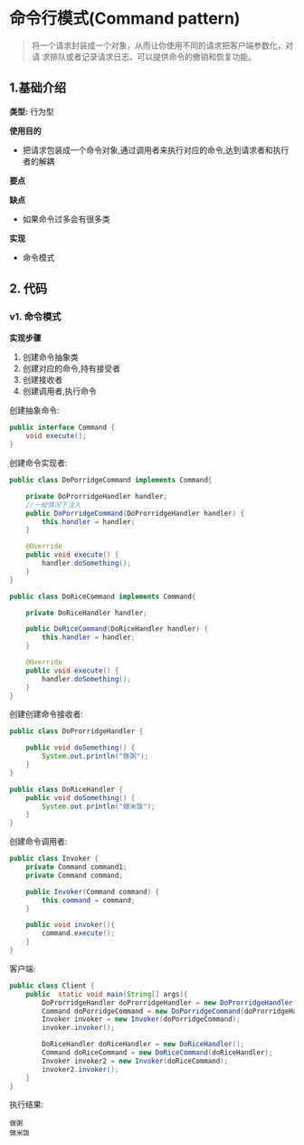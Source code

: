 # 命令行模式(Command pattern)
> 将一个请求封装成一个对象，从而让你使用不同的请求把客户端参数化，对请 求排队或者记录请求日志，可以提供命令的撤销和恢复功能。
## 1.基础介绍

**类型:** 行为型

**使用目的**
+ 把请求包装成一个命令对象,通过调用者来执行对应的命令,达到请求者和执行者的解耦

**要点**


**缺点**
+ 如果命令过多会有很多类

**实现**
+ 命令模式

## 2. 代码

### v1. 命令模式

**实现步骤**
1. 创建命令抽象类
2. 创建对应的命令,持有接受者
3. 创建接收者
4. 创建调用者,执行命令

创建抽象命令:
```java
public interface Command {
    void execute();
}
```

创建命令实现者:
```java
public class DoPorridgeCommand implements Command{

    private DoProrridgeHandler handler;
    //一般情况下注入
    public DoPorridgeCommand(DoProrridgeHandler handler) {
        this.handler = handler;
    }

    @Override
    public void execute() {
        handler.doSomething();
    }
}

public class DoRiceCommand implements Command{

    private DoRiceHandler handler;

    public DoRiceCommand(DoRiceHandler handler) {
        this.handler = handler;
    }

    @Override
    public void execute() {
        handler.doSomething();
    }
}
```

创建创建命令接收者:
```java
public class DoProrridgeHandler {

    public void doSomething() {
        System.out.println("做粥");
    }
}

public class DoRiceHandler {
    public void doSomething() {
        System.out.println("做米饭");
    }
}
```
创建命令调用者:
```java
public class Invoker {
    private Command command1;
    private Command command;

    public Invoker(Command command) {
        this.command = command;
    }

    public void invoker(){
        command.execute();
    }
}
```
客户端:
```java
public class Client {
    public  static void main(String[] args){
        DoProrridgeHandler doProrridgeHandler = new DoProrridgeHandler();
        Command doPorridgeCommand = new DoPorridgeCommand(doProrridgeHandler);
        Invoker invoker = new Invoker(doPorridgeCommand);
        invoker.invoker();

        DoRiceHandler doRiceHandler = new DoRiceHandler();
        Command doRiceCommand = new DoRiceCommand(doRiceHandler);
        Invoker invoker2 = new Invoker(doRiceCommand);
        invoker2.invoker();
    }
}
```

执行结果:
```text
做粥
做米饭
```

















